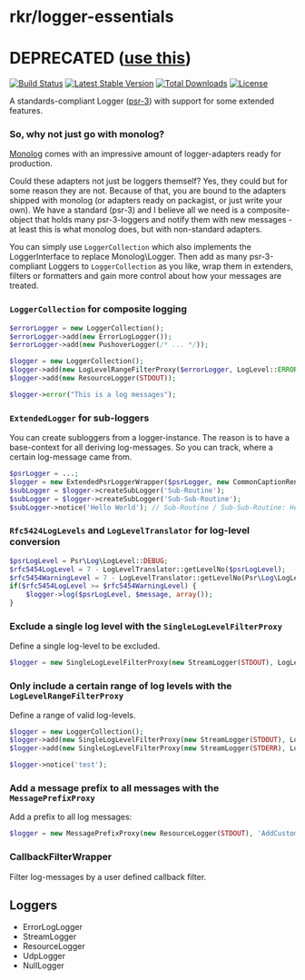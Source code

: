rkr/logger-essentials
=====================
# DEPRECATED ([use this](https://github.com/LoggerEssentials/LoggerEssentials))

[![Build Status](https://travis-ci.org/rkrx/php-logger-essentials.svg?branch=master)](https://travis-ci.org/rkrx/php-logger-essentials) [![Latest Stable Version](https://poser.pugx.org/logger/logger/version.svg)](https://packagist.org/packages/logger/logger) [![Total Downloads](https://poser.pugx.org/logger/logger/downloads.svg)](https://packagist.org/packages/logger/logger) [![License](https://poser.pugx.org/logger/logger/license.svg)](https://packagist.org/packages/logger/logger)

A standards-compliant Logger ([psr-3](http://www.php-fig.org/psr/psr-3/)) with support for some extended features.

### So, why not just go with monolog?
[Monolog](https://github.com/Seldaek/monolog) comes with an impressive amount of logger-adapters ready for production.

Could these adapters not just be loggers themself? Yes, they could but for some reason they are not. Because of that, you are bound to the adapters shipped with monolog (or adapters ready on packagist, or just write your own). We have a standard (psr-3) and I believe all we need is a composite-object that holds many psr-3-loggers and notify them with new messages - at least this is what monolog does, but with non-standard adapters.

You can simply use `LoggerCollection` which also implements the LoggerInterface to replace Monolog\Logger. Then add as many psr-3-compliant Loggers to `LoggerCollection` as you like, wrap them in extenders, filters or formatters and gain more control about how your messages are treated.

### `LoggerCollection` for composite logging

```PHP
$errorLogger = new LoggerCollection();
$errorLogger->add(new ErrorLogLogger());
$errorLogger->add(new PushoverLogger(/* ... */));

$logger = new LoggerCollection();
$logger->add(new LogLevelRangeFilterProxy($errorLogger, LogLevel::ERROR, LogLevel::EMERGENCY));
$logger->add(new ResourceLogger(STDOUT));

$logger->error("This is a log messages");
```

### `ExtendedLogger` for sub-loggers
You can create subloggers from a logger-instance. The reason is to have a base-context for all deriving log-messages. So you can track, where a certain log-message came from.

```PHP
$psrLogger = ...;
$logger = new ExtendedPsrLoggerWrapper($psrLogger, new CommonCaptionRenderer());
$subLogger = $logger->createSubLogger('Sub-Routine');
$subLogger = $logger->createSubLogger('Sub-Sub-Routine');
$subLogger->notice('Hello World'); // Sub-Routine / Sub-Sub-Routine: Hello World
```

### `Rfc5424LogLevels` and `LogLevelTranslator` for log-level conversion

```PHP
$psrLogLevel = Psr\Log\LogLevel::DEBUG;
$rfc5454LogLevel = 7 - LogLevelTranslator::getLevelNo($psrLogLevel);
$rfc5454WarningLevel = 7 - LogLevelTranslator::getLevelNo(Psr\Log\LogLevel::WARNING);
if($rfc5454LogLevel >= $rfc5454WarningLevel) {
	$logger->log($psrLogLevel, $message, array());
}
```

### Exclude a single log level with the `SingleLogLevelFilterProxy`
Define a single log-level to be excluded.

```PHP
$logger = new SingleLogLevelFilterProxy(new StreamLogger(STDOUT), LogLevel::DEBUG);
```

### Only include a certain range of log levels with the `LogLevelRangeFilterProxy`
Define a range of valid log-levels.

```PHP
$logger = new LoggerCollection();
$logger->add(new SingleLogLevelFilterProxy(new StreamLogger(STDOUT), LogLevel::INFO, LogLevel::ERROR));
$logger->add(new SingleLogLevelFilterProxy(new StreamLogger(STDERR), LogLevel::ERROR, LogLevel::EMERGENCY));

$logger->notice('test');
```

### Add a message prefix to all messages with the `MessagePrefixProxy`
Add a prefix to all log messages:

```PHP
$logger = new MessagePrefixProxy(new ResourceLogger(STDOUT), 'AddCustomer: ');
```

### CallbackFilterWrapper
Filter log-messages by a user defined callback filter.

## Loggers

* ErrorLogLogger
* StreamLogger
* ResourceLogger
* UdpLogger
* NullLogger
